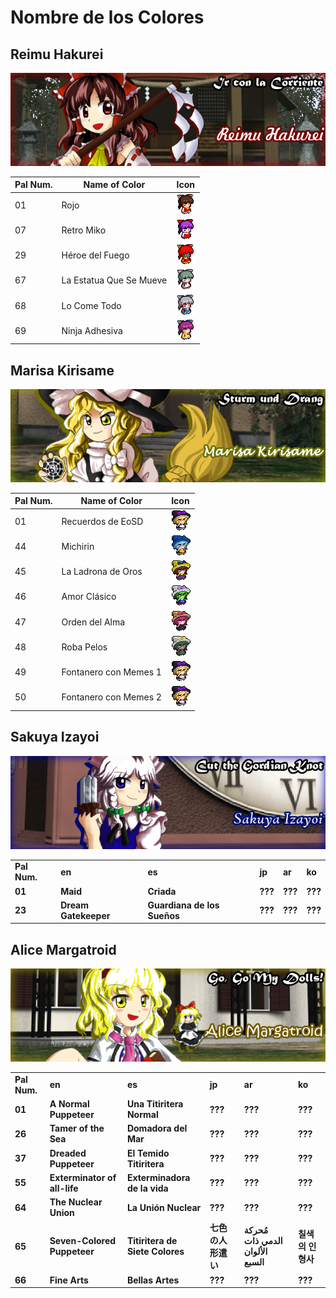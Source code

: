 # Nombre de los Colores
## Reimu Hakurei
![ReimuFaces](https://github.com/IkuTronHD/Touhou-Kagehakuchuumu---Shadow-Daydream/blob/main/img/Select/pl00_ct01.png)

| Pal Num. | Name of Color | Icon |
|----------|---------------|-----------|
| 01 | Rojo | ![ReimuColor001](https://github.com/IkuTronHD/Touhou-Kagehakuchuumu---Shadow-Daydream/blob/main/Reimu/Colors/001.png) |
| 07 | Retro Miko | ![ReimuColor007](https://github.com/IkuTronHD/Touhou-Kagehakuchuumu---Shadow-Daydream/blob/main/Reimu/Colors/007.png) |
| 29 | Héroe del Fuego | ![ReimuColor029](https://github.com/IkuTronHD/Touhou-Kagehakuchuumu---Shadow-Daydream/blob/main/Reimu/Colors/029.png) |
| 67 | La Estatua Que Se Mueve | ![ReimuColor067](https://github.com/IkuTronHD/Touhou-Kagehakuchuumu---Shadow-Daydream/blob/main/Reimu/Colors/067.png) |
| 68 | Lo Come Todo | ![ReimuColor068](https://github.com/IkuTronHD/Touhou-Kagehakuchuumu---Shadow-Daydream/blob/main/Reimu/Colors/068.png) |
| 69 | Ninja Adhesiva | ![ReimuColor069](https://github.com/IkuTronHD/Touhou-Kagehakuchuumu---Shadow-Daydream/blob/main/Reimu/Colors/069.png) |

## Marisa Kirisame
![MarisaFaces](https://github.com/IkuTronHD/Touhou-Kagehakuchuumu---Shadow-Daydream/blob/main/img/Select/pl01_ct00.png)

| Pal Num. | Name of Color | Icon |
|----------|---------------|-----------|
| 01 | Recuerdos de EoSD | ![MarisaColor001](https://github.com/IkuTronHD/Touhou-Kagehakuchuumu---Shadow-Daydream/blob/main/Marisa/Colors/001.png) |
| 44 | Michirin | ![MarisaColor044](https://github.com/IkuTronHD/Touhou-Kagehakuchuumu---Shadow-Daydream/blob/main/Marisa/Colors/044.png) |
| 45 | La Ladrona de Oros | ![MarisaColor045](https://github.com/IkuTronHD/Touhou-Kagehakuchuumu---Shadow-Daydream/blob/main/Marisa/Colors/045.png) |
| 46 | Amor Clásico | ![MarisaColor046](https://github.com/IkuTronHD/Touhou-Kagehakuchuumu---Shadow-Daydream/blob/main/Marisa/Colors/046.png) |
| 47 | Orden del Alma | ![MarisaColor047](https://github.com/IkuTronHD/Touhou-Kagehakuchuumu---Shadow-Daydream/blob/main/Marisa/Colors/047.png) |
| 48 | Roba Pelos | ![MarisaColor048](https://github.com/IkuTronHD/Touhou-Kagehakuchuumu---Shadow-Daydream/blob/main/Marisa/Colors/048.png) |
| 49 | Fontanero con Memes 1 | ![MarisaColor049](https://github.com/IkuTronHD/Touhou-Kagehakuchuumu---Shadow-Daydream/blob/main/Marisa/Colors/049.png) |
| 50 | Fontanero con Memes 2 | ![MarisaColor050](https://github.com/IkuTronHD/Touhou-Kagehakuchuumu---Shadow-Daydream/blob/main/Marisa/Colors/050.png) |

<h2>Sakuya Izayoi</h2>
<img src="https://github.com/IkuTronHD/Touhou-Kagehakuchuumu---Shadow-Daydream/blob/main/Select/pl02a_ct00.png">
<b><table>
<tr>
  <td>Pal Num.</td>
  <td>en</td>
  <td>es</td>
  <td>jp</td>
  <td>ar</td>
  <td>ko</td>
</tr>
<tr>
  <td>01</td>
  <td>Maid</td>
  <td>Criada</td>
  <td>???</td>
  <td>???</td>
  <td>???</td>
</tr>
<tr>
  <td>23</td>
  <td>Dream Gatekeeper</td>
  <td>Guardiana de los Sueños</td>
  <td>???</td>
  <td>???</td>
  <td>???</td>
</tr>
</table></b>
<h2>Alice Margatroid</h2>
<img src="https://github.com/IkuTronHD/Touhou-Kagehakuchuumu---Shadow-Daydream/blob/main/Select/pl03_ct00.png">
<b><table>
<tr>
  <td>Pal Num.</td>
  <td>en</td>
  <td>es</td>
  <td>jp</td>
  <td>ar</td>
  <td>ko</td>
</tr>
<tr>
  <td>01</td>
  <td>A Normal Puppeteer</td>
  <td>Una Titiritera Normal</td>
  <td>???</td>
  <td>???</td>
  <td>???</td>
</tr>
<tr>
  <td>26</td>
  <td>Tamer of the Sea</td>
  <td>Domadora del Mar</td>
  <td>???</td>
  <td>???</td>
  <td>???</td>
</tr>
<tr>
  <td>37</td>
  <td>Dreaded Puppeteer</td>
  <td>El Temido Titiritera</td>
  <td>???</td>
  <td>???</td>
  <td>???</td>
</tr>
<tr>
  <td>55</td>
  <td>Exterminator of all-life</td>
  <td>Exterminadora de la vida</td>
  <td>???</td>
  <td>???</td>
  <td>???</td>
</tr>
<tr>
  <td>64</td>
  <td>The Nuclear Union</td>
  <td>La Unión Nuclear</td>
  <td>???</td>
  <td>???</td>
  <td>???</td>
</tr>
<tr>
  <td>65</td>
  <td>Seven-Colored Puppeteer</td>
  <td>Titiritera de Siete Colores</td>
  <td>七色の人形遣い</td>
  <td>مُحركة الدمي ذات الألوان السبع</td>
  <td>칠색의 인형사</td>
</tr>
<tr>
  <td>66</td>
  <td>Fine Arts</td>
  <td>Bellas Artes</td>
  <td>???</td>
  <td>???</td>
  <td>???</td>
</tr>
</table></b>
